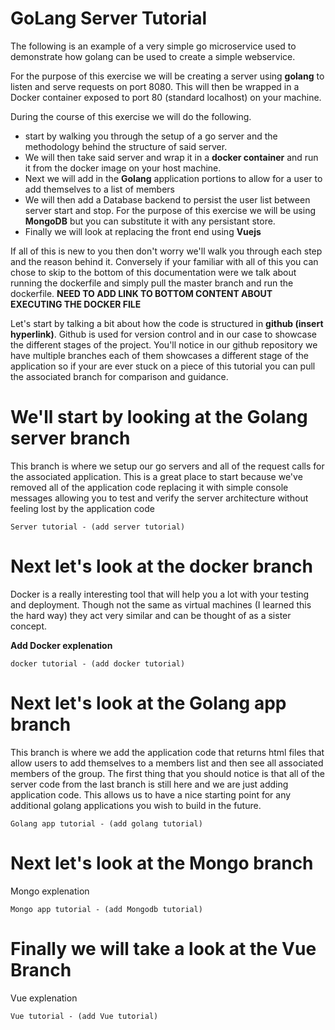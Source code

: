 # GoLang Server Tutorial
The following is an example of a very simple go microservice used to demonstrate how golang can be used to create a simple webservice. 

For the purpose of this exercise we will be creating a server using **golang** to listen and serve requests on port 8080. This will then be wrapped in a Docker container exposed to port 80 (standard localhost) on your machine. 

During the course of this exercise we will do the following.  

* start by walking you through the setup of a go server and the methodology behind the structure of said server.  
* We will then take said server and wrap it in a **docker container** and run it from the docker image on your host machine.  
* Next we will add in the **Golang** application portions to allow for a user to add themselves to a list of members
* We will then add a Database backend to persist the user list between server start and stop. For the purpose of this exercise we will be using **MongoDB** but you can substitute it with any persistant store.
* Finally we will look at replacing the front end using **Vuejs**

If all of this is new to you then don't worry we'll walk you through each step and the reason behind it. Conversely if your familiar with all of this you can chose to skip to the bottom of this documentation were we talk about running the dockerfile and simply pull the master branch and run the dockerfile. **NEED TO ADD LINK TO BOTTOM CONTENT ABOUT EXECUTING THE DOCKER FILE**

Let's start by talking a bit about how the code is structured in **github (insert hyperlink)**. Github is used for version control and in our case to showcase the different stages of the project. You'll notice in our github repository we have multiple branches each of them showcases a different stage of the application so if your are ever stuck on a piece of this tutorial you can pull the associated branch for comparison and guidance.

# We'll start by looking at the Golang server branch

This branch is where we setup our go servers and all of the request calls for the associated application. This is a great place to start because we've removed all of the application code replacing it with simple console messages allowing you to test and verify the server architecture without feeling lost by the application code
	
	Server tutorial - (add server tutorial)
	
# Next let's look at the docker branch
Docker is a really interesting tool that will help you a lot with your testing and deployment. Though not the same as virtual machines (I learned this the hard way) they act very similar and can be thought of as a sister concept. 

**Add Docker explenation**
	
	docker tutorial - (add docker tutorial)
	
# Next let's look at the Golang app branch
This branch is where we add the application code that returns html files that allow users to add themselves to a members list and then see all associated members of the group. The first thing that you should notice is that all of the server code from the last branch is still here and we are just adding application code. This allows us to have a nice starting point for any additional golang applications you wish to build in the future. 
	
	Golang app tutorial - (add golang tutorial)

# Next let's look at the Mongo branch
Mongo explenation 

	Mongo app tutorial - (add Mongodb tutorial)
	
# Finally we will take a look at the Vue Branch
Vue explenation
	
	Vue tutorial - (add Vue tutorial)
	
